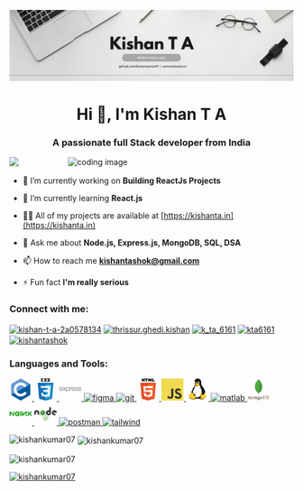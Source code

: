![logo](https://github.com/kishankumar07/kishankumar07/blob/main/linkedin_banner2.png)

<h1 align="center">Hi 👋, I'm Kishan T A</h1>
<h3 align="center">A passionate full Stack developer from India</h3>

<img align="right" alt="coding image" width="400" src="https://user-images.githubusercontent.com/74038190/212741999-016fddbd-617a-4448-8042-0ecf907aea25.gif">

<p align="left"> <img src="[https://www.google.com/url?sa=i&url=https%3A%2F%2Fgithub.com%2FAnmol-Baranwal%2FCool-GIFs-For-GitHub&psig=AOvVaw0h0Z-t08VMs1BH5MKWnTmN&ust=1719767444502000&source=images&cd=vfe&opi=89978449&ved=0CBAQjRxqFwoTCJjdpJCngYcDFQAAAAAdAAAAABA2](https://www.youtube.com/redirect?event=video_description&redir_token=QUFFLUhqbGI0clpFV3ZlMEdqdl9nbDZQU0Zaa3VERjlDd3xBQ3Jtc0trek1IeG9nRkgycjZIUWJYVVByR0c1dUZXWF9kYmdrNFhNX1RoZmx4ZUlpWjVKZmZlWV9qaUw2SkFCazhZdDJ1SlpXNFRmZDVVelNqSjNMU1M0OGdTTDlRbnZ1YTNtQmNUSUZLX3VQamxiRkdFSHdqRQ&q=https%3A%2F%2Fuser-images.githubusercontent.com%2F55389276%2F140866485-8fb1c876-9a8f-4d6a-98dc-08c4981eaf70.gif&v=HD4cnRuSGN0)" /> </p>



- 🔭 I’m currently working on **Building ReactJs Projects**

- 🌱 I’m currently learning **React.js**

- 👨‍💻 All of my projects are available at [https://kishanta.in](https://kishanta.in)

- 💬 Ask me about **Node.js, Express.js, MongoDB, SQL, DSA**

- 📫 How to reach me **kishantashok@gmail.com**

- ⚡ Fun fact **I'm really serious**

<h3 align="left">Connect with me:</h3>
<p align="left">
<a href="https://linkedin.com/in/kishan-ta" target="blank"><img align="center" src="https://raw.githubusercontent.com/rahuldkjain/github-profile-readme-generator/master/src/images/icons/Social/linked-in-alt.svg" alt="kishan-t-a-2a0578134" height="30" width="40" /></a>
<a href="https://fb.com/thrissur.ghedi.kishan" target="blank"><img align="center" src="https://raw.githubusercontent.com/rahuldkjain/github-profile-readme-generator/master/src/images/icons/Social/facebook.svg" alt="thrissur.ghedi.kishan" height="30" width="40" /></a>
<a href="https://instagram.com/k_ta_6161" target="blank"><img align="center" src="https://raw.githubusercontent.com/rahuldkjain/github-profile-readme-generator/master/src/images/icons/Social/instagram.svg" alt="k_ta_6161" height="30" width="40" /></a>
<a href="https://www.youtube.com/c/kta6161" target="blank"><img align="center" src="https://raw.githubusercontent.com/rahuldkjain/github-profile-readme-generator/master/src/images/icons/Social/youtube.svg" alt="kta6161" height="30" width="40" /></a>
<a href="https://www.leetcode.com/kishantashok" target="blank"><img align="center" src="https://raw.githubusercontent.com/rahuldkjain/github-profile-readme-generator/master/src/images/icons/Social/leet-code.svg" alt="kishantashok" height="30" width="40" /></a>
</p>



<h3 align="left">Languages and Tools:</h3>
<p align="left"> <a href="https://www.cprogramming.com/" target="_blank" rel="noreferrer"> <img src="https://raw.githubusercontent.com/devicons/devicon/master/icons/c/c-original.svg" alt="c" width="40" height="40"/> </a> <a href="https://www.w3schools.com/css/" target="_blank" rel="noreferrer"> <img src="https://raw.githubusercontent.com/devicons/devicon/master/icons/css3/css3-original-wordmark.svg" alt="css3" width="40" height="40"/> </a> <a href="https://expressjs.com" target="_blank" rel="noreferrer"> <img src="https://raw.githubusercontent.com/devicons/devicon/master/icons/express/express-original-wordmark.svg" alt="express" width="40" height="40"/> </a> <a href="https://www.figma.com/" target="_blank" rel="noreferrer"> <img src="https://www.vectorlogo.zone/logos/figma/figma-icon.svg" alt="figma" width="40" height="40"/> </a> <a href="https://git-scm.com/" target="_blank" rel="noreferrer"> <img src="https://www.vectorlogo.zone/logos/git-scm/git-scm-icon.svg" alt="git" width="40" height="40"/> </a> <a href="https://www.w3.org/html/" target="_blank" rel="noreferrer"> <img src="https://raw.githubusercontent.com/devicons/devicon/master/icons/html5/html5-original-wordmark.svg" alt="html5" width="40" height="40"/> </a> <a href="https://developer.mozilla.org/en-US/docs/Web/JavaScript" target="_blank" rel="noreferrer"> <img src="https://raw.githubusercontent.com/devicons/devicon/master/icons/javascript/javascript-original.svg" alt="javascript" width="40" height="40"/> </a> <a href="https://www.linux.org/" target="_blank" rel="noreferrer"> <img src="https://raw.githubusercontent.com/devicons/devicon/master/icons/linux/linux-original.svg" alt="linux" width="40" height="40"/> </a> <a href="https://www.mathworks.com/" target="_blank" rel="noreferrer"> <img src="https://upload.wikimedia.org/wikipedia/commons/2/21/Matlab_Logo.png" alt="matlab" width="40" height="40"/> </a> <a href="https://www.mongodb.com/" target="_blank" rel="noreferrer"> <img src="https://raw.githubusercontent.com/devicons/devicon/master/icons/mongodb/mongodb-original-wordmark.svg" alt="mongodb" width="40" height="40"/> </a> <a href="https://www.nginx.com" target="_blank" rel="noreferrer"> <img src="https://raw.githubusercontent.com/devicons/devicon/master/icons/nginx/nginx-original.svg" alt="nginx" width="40" height="40"/> </a> <a href="https://nodejs.org" target="_blank" rel="noreferrer"> <img src="https://raw.githubusercontent.com/devicons/devicon/master/icons/nodejs/nodejs-original-wordmark.svg" alt="nodejs" width="40" height="40"/> </a> <a href="https://postman.com" target="_blank" rel="noreferrer"> <img src="https://www.vectorlogo.zone/logos/getpostman/getpostman-icon.svg" alt="postman" width="40" height="40"/> </a> <a href="https://tailwindcss.com/" target="_blank" rel="noreferrer"> <img src="https://www.vectorlogo.zone/logos/tailwindcss/tailwindcss-icon.svg" alt="tailwind" width="40" height="40"/> </a> </p>

<p><img align="left" src="https://github-readme-stats.vercel.app/api/top-langs?username=kishankumar07&show_icons=true&locale=en&layout=compact" alt="kishankumar07" /></p>

<p>&nbsp;<img align="center" src="https://github-readme-stats.vercel.app/api?username=kishankumar07&show_icons=true&locale=en" alt="kishankumar07" /></p>

<p><img align="center" src="https://github-readme-streak-stats.herokuapp.com/?user=kishankumar07&" alt="kishankumar07" /></p>


<p align="left"> <a href="https://github.com/ryo-ma/github-profile-trophy"><img src="https://github-profile-trophy.vercel.app/?username=kishankumar07" alt="kishankumar07" /></a> </p>
